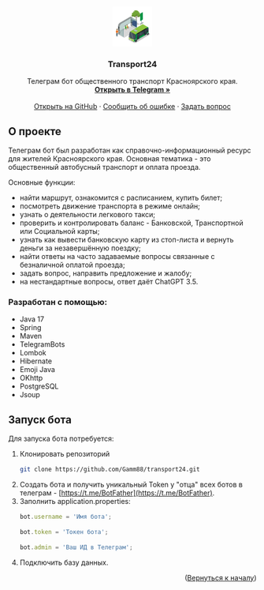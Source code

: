 <a name="readme-top"></a>

<!-- PROJECT LOGO -->
<br />
<div align="center">
  <a href="https://github.com/Gamm88/transport24">
    <img src="images/logo.png" alt="Logo" width="80" height="80">
  </a>

<h3 align="center">Transport24</h3>

  <p align="center">
    Телеграм бот общественного транспорт Красноярского края.
    <br />
    <a href="https://t.me/transport24bot"><strong>Открыть в Telegram »</strong></a>
    <br />
    <br />
    <a href="https://github.com/Gamm88/transport24">Открыть на GitHub</a>
    ·
    <a href="https://github.com/Gamm88/transport24/issues">Сообщить об ошибке</a>
    ·
    <a href="https://github.com/Gamm88/transport24/issues">Задать вопрос</a>
  </p>
</div>


<!-- ABOUT THE PROJECT -->
## О проекте

Телеграм бот был разработан как справочно-информационный ресурс для жителей Красноярского края. Основная тематика - это общественный автобусный транспорт и оплата проезда.

Основные функции:
- найти маршрут, ознакомится с расписанием, купить билет;
- посмотреть движение транспорта в режиме онлайн;
- узнать о деятельности легкового такси;
- проверить и контролировать баланс - Банковской, Транспортной или Социальной карты;
- узнать как вывести банковскую карту из стоп-листа и вернуть деньги за незавершённую поездку;
- найти ответы на часто задаваемые вопросы связанные с безналичной оплатой проезда;
- задать вопрос, направить предложение и жалобу;
- на нестандартные вопросы, ответ даёт ChatGPT 3.5.

### Разработан с помощью:

* Java 17
* Spring
* Maven
* TelegramBots
* Lombok
* Hibernate
* Emoji Java
* OKhttp
* PostgreSQL
* Jsoup


<!-- GETTING STARTED -->
## Запуск бота

Для запуска бота потребуется:

1. Клонировать репозиторий
   ```sh
   git clone https://github.com/Gamm88/transport24.git
   ```
2. Создать бота и получить уникальный Token у "отца" всех ботов в телеграм - [https://t.me/BotFather](https://t.me/BotFather).
3. Заполнить application.properties:
   ```js
   bot.username = 'Имя бота';
   ```
   ```js
   bot.token = 'Токен бота';
   ```
      ```js
   bot.admin = 'Ваш ИД в Телеграм';
   ```
4. Подключить базу данных.

<p align="right">(<a href="#readme-top">Вернуться к началу</a>)</p>